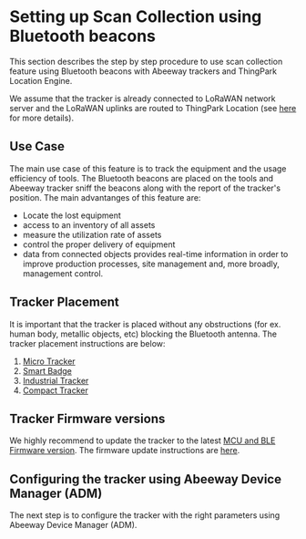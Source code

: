 # Setting up Scan Collection using Bluetooth beacons

This section describes the step by step procedure to use scan collection feature using Bluetooth beacons with Abeeway trackers and ThingPark Location Engine.

We assume that the tracker is already connected to LoRaWAN network server and the LoRaWAN uplinks are routed to ThingPark Location (see [here](/C-Procedure-Topics/ProvisionTrackerOverview_T/) for more details).

## Use Case

The main use case of this feature is to track the equipment and the usage efficiency of tools. The Bluetooth beacons are placed on the tools and Abeeway tracker sniff the beacons along with the report of the tracker's position. The main advantanges of this feature are:

- Locate the lost equipment
- access to an inventory of all assets
- measure the utilization rate of assets
- control the proper delivery of equipment
- data from connected objects provides real-time information in order to improve production processes, site management and, more broadly,
management control.

## Tracker Placement
It is important that the tracker is placed without any obstructions (for ex. human body, metallic objects, etc) blocking the Bluetooth antenna. The tracker placement instructions are below:
1. [Micro Tracker](/B-Feature-Topics/MicroTrackerPlacement_C/)
2. [Smart Badge](/B-Feature-Topics/SmartBadgePlacement_C/)
3. [Industrial Tracker](/B-Feature-Topics/IndusTrackerPlacement_C/)
4. [Compact Tracker](/B-Feature-Topics/CompactTrackerPlacement_C/)

## Tracker Firmware versions
We highly recommend to update the tracker to the latest [MCU and BLE Firmware version](/D-Reference/IdentifyTrackerModel/). The firmware update instructions are [here](/D-Reference/FirmwareUpdateOverview_R/).

## Configuring the tracker using Abeeway Device Manager (ADM)

The next step is to configure the tracker with the right parameters using Abeeway Device Manager (ADM). 
